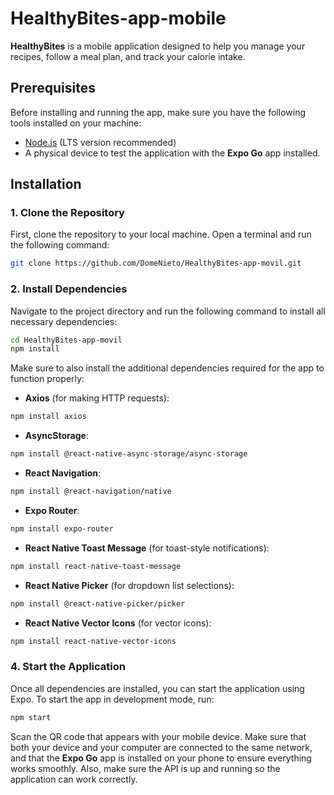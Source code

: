 # HealthyBites-app-mobile

**HealthyBites** is a mobile application designed to help you manage your recipes, follow a meal plan, and track your calorie intake.

## Prerequisites

Before installing and running the app, make sure you have the following tools installed on your machine:

- [Node.js](https://nodejs.org/) (LTS version recommended)
- A physical device to test the application with the **Expo Go** app installed.

## Installation

### 1. Clone the Repository

First, clone the repository to your local machine. Open a terminal and run the following command:

```bash
git clone https://github.com/DomeNieto/HealthyBites-app-movil.git
````

### 2. Install Dependencies

Navigate to the project directory and run the following command to install all necessary dependencies:

```bash
cd HealthyBites-app-movil
npm install
```

Make sure to also install the additional dependencies required for the app to function properly:

* **Axios** (for making HTTP requests):

```bash
npm install axios
```

* **AsyncStorage**:

```bash
npm install @react-native-async-storage/async-storage
```

* **React Navigation**:

```bash
npm install @react-navigation/native
```

* **Expo Router**:

```bash
npm install expo-router
```

* **React Native Toast Message** (for toast-style notifications):

```bash
npm install react-native-toast-message
```

* **React Native Picker** (for dropdown list selections):

```bash
npm install @react-native-picker/picker
```

* **React Native Vector Icons** (for vector icons):

```bash
npm install react-native-vector-icons
```

### 4. Start the Application

Once all dependencies are installed, you can start the application using Expo. To start the app in development mode, run:

```bash
npm start
```

Scan the QR code that appears with your mobile device. Make sure that both your device and your computer are connected to the same network, and that the **Expo Go** app is installed on your phone to ensure everything works smoothly. Also, make sure the API is up and running so the application can work correctly.

